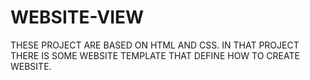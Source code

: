 # WEBSITE-VIEW
THESE PROJECT ARE BASED ON HTML AND CSS. IN THAT PROJECT THERE IS SOME  WEBSITE TEMPLATE THAT DEFINE HOW TO CREATE WEBSITE.  
